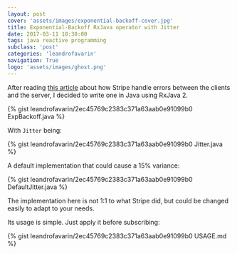 ```yaml
---
layout: post
cover: 'assets/images/exponential-backoff-cover.jpg'
title: Exponential-Backoff RxJava operator with Jitter
date: 2017-03-11 10:30:00
tags: java reactive programming
subclass: 'post'
categories: 'leandrofavarin'
navigation: True
logo: 'assets/images/ghost.png'
---
```


After reading [this article](https://stripe.com/blog/idempotency) about how Stripe handle errors between the clients and the server, I decided to write one in Java using RxJava 2.

{% gist leandrofavarin/2ec45769c2383c371a63aab0e91099b0 ExpBackoff.java %}

With `Jitter` being:

{% gist leandrofavarin/2ec45769c2383c371a63aab0e91099b0 Jitter.java %}

A default implementation that could cause a 15% variance:

{% gist leandrofavarin/2ec45769c2383c371a63aab0e91099b0 DefaultJitter.java %}

The implementation here is not 1:1 to what Stripe did, but could be changed easily to adapt to your needs.

Its usage is simple. Just apply it before subscribing:

{% gist leandrofavarin/2ec45769c2383c371a63aab0e91099b0 USAGE.md %}
